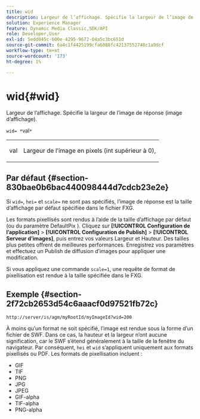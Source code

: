 ```yaml
---
title: wid
description: Largeur de l’affichage. Spécifie la largeur de l’image de réponse (image d’affichage).
solution: Experience Manager
feature: Dynamic Media Classic,SDK/API
role: Developer,User
exl-id: 5edd045c-600e-4295-9672-04a5c3bc651d
source-git-commit: 6a4c1f4425199cfa6088fc42137552748c1a9dcf
workflow-type: tm+mt
source-wordcount: '173'
ht-degree: 1%

---
```


# wid{#wid}

Largeur de l’affichage. Spécifie la largeur de l’image de réponse (image d’affichage).

`wid= *`val`*`

<table id="simpletable_8229FEFB366F4A799C206FD3E3C601BA"> 
 <tr class="strow"> 
  <td class="stentry"> <p><span class="codeph"> <span class="varname"> val</span></span> </p> </td> 
  <td class="stentry"> <p>Largeur de l’image en pixels (int supérieur à 0), </p></td> 
 </tr> 
</table>

## Par défaut {#section-830bae0b6bac440098444d7cdcb23e2e}

Si `wid=`, `hei=` et `scale=` ne sont pas spécifiés, l’image de réponse est la taille d’affichage par défaut spécifiée dans le fichier FXG.

Les formats pixellisés sont rendus à l’aide de la taille d’affichage par défaut (ou du paramètre DefaultPix ). Cliquez sur **[!UICONTROL Configuration de l’application]** > **[!UICONTROL Configuration de Publish]** > **[!UICONTROL Serveur d’images]**, puis entrez vos valeurs Largeur et Hauteur. Des tailles plus petites offrent de meilleures performances. Enregistrez vos paramètres et effectuez un Publish de diffusion d’images pour appliquer une modification.

Si vous appliquez une commande `scale=1`, une requête de format de pixellisation est rendue à la taille spécifiée dans le FXG.

## Exemple {#section-2f72cb2653d54c6aaacf0d97521fb72c}

`http://server/is/agm/myRootId/myImageId?wid=200`

À moins qu’un format ne soit spécifié, l’image est rendue sous la forme d’un fichier de SWF. Dans ce cas, la hauteur et la largeur n’ont aucune signification, car le SWF s’étend généralement à la taille de la fenêtre du navigateur. Par conséquent, `hei` et `wid` s’appliquent uniquement aux formats pixellisés ou PDF. Les formats de pixellisation incluent :

* GIF
* TIF
* PNG
* JPG
* JPEG
* GIF-alpha
* TIF-alpha
* PNG-alpha
